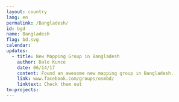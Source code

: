```yaml
---
layout: country
lang: en
permalink: /Bangladesh/
id: bgd
name: Bangladesh
flag: bd.svg
calendar:
updates:
  - title: New Mapping Group in Bangladesh
    author: Dale Kunce
    date: 06/14/17
    content: Found an awesome new mapping group in Bangladesh.
    link: www.facebook.com/groups/osmbd/ 
    linktext: Check them out
tm-projects:
---
```

